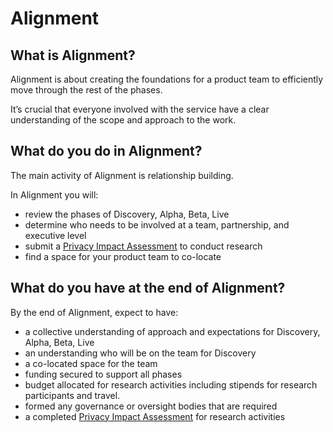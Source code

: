 # Alignment

## What is Alignment?
Alignment is about creating the foundations for a product team to efficiently move through the rest of the phases. 

It’s crucial that everyone involved with the service have a clear understanding of the scope and approach to the work. 

## What do you do in Alignment?

The main activity of Alignment is relationship building.

In Alignment you will:

- review the phases of Discovery, Alpha, Beta, Live
- determine who needs to be involved at a team, partnership, and executive level
- submit a [Privacy Impact Assessment](https://www2.gov.bc.ca/gov/content/governments/services-for-government/information-management-technology/privacy/privacy-impact-assessments?keyword=privacy&keyword=impact&keyword=assessment) to conduct research
- find a space for your product team to co-locate

## What do you have at the end of Alignment?

By the end of Alignment, expect to have:

- a collective understanding of approach and expectations for Discovery, Alpha, Beta, Live
- an understanding who will be on the team for Discovery
- a co-located space for the team
- funding secured to support all phases
- budget allocated for research activities including stipends for research participants and travel.
- formed any governance or oversight bodies that are required
- a completed [Privacy Impact Assessment](https://www2.gov.bc.ca/gov/content/governments/services-for-government/information-management-technology/privacy/privacy-impact-assessments?keyword=privacy&keyword=impact&keyword=assessment) for research activities
